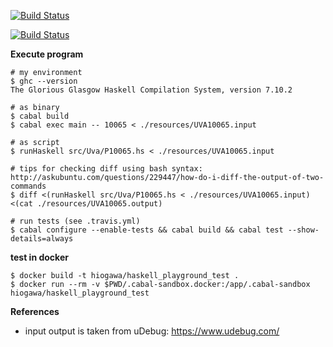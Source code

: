 [![Build Status](https://travis-ci.org/hi-ogawa/haskell_playground.png?branch=master)](https://travis-ci.org/hi-ogawa/haskell_playground)

[![Build Status](http://jenkins.hiogawa.net/buildStatus/icon?job=haskell_playground)](http://jenkins.hiogawa.net/job/haskell_playground/)

__Execute program__


```
# my environment
$ ghc --version
The Glorious Glasgow Haskell Compilation System, version 7.10.2

# as binary
$ cabal build
$ cabal exec main -- 10065 < ./resources/UVA10065.input

# as script
$ runHaskell src/Uva/P10065.hs < ./resources/UVA10065.input

# tips for checking diff using bash syntax: http://askubuntu.com/questions/229447/how-do-i-diff-the-output-of-two-commands
$ diff <(runHaskell src/Uva/P10065.hs < ./resources/UVA10065.input) <(cat ./resources/UVA10065.output)

# run tests (see .travis.yml)
$ cabal configure --enable-tests && cabal build && cabal test --show-details=always
```

__test in docker__

```
$ docker build -t hiogawa/haskell_playground_test .
$ docker run --rm -v $PWD/.cabal-sandbox.docker:/app/.cabal-sandbox hiogawa/haskell_playground_test
```

__References__

- input output is taken from uDebug: https://www.udebug.com/
